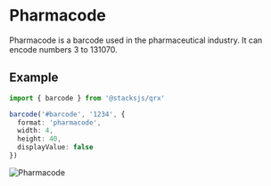 # Pharmacode

Pharmacode is a barcode used in the pharmaceutical industry. It can encode numbers 3 to 131070.

## Example

```ts
import { barcode } from '@stacksjs/qrx'

barcode('#barcode', '1234', {
  format: 'pharmacode',
  width: 4,
  height: 40,
  displayValue: false
})
```

![Pharmacode](http://i.imgur.com/j6XZOoL.png)
